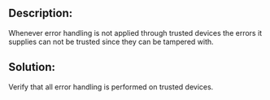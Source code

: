 ## Description:

Whenever error handling is not applied through trusted devices the errors it supplies can
not be trusted since they can be tampered with.

## Solution:

Verify that all error handling is performed on trusted devices.
